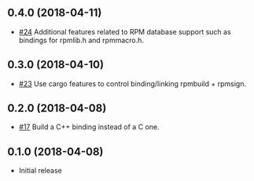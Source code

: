 ## 0.4.0 (2018-04-11)

* [#24](https://github.com/iqlusion-io/crates/pull/24)
  Additional features related to RPM database support such as bindings for
  rpmlib.h and rpmmacro.h.

## 0.3.0 (2018-04-10)

* [#23](https://github.com/iqlusion-io/crates/pull/23)
  Use cargo features to control binding/linking rpmbuild + rpmsign.

## 0.2.0 (2018-04-08)

* [#17](https://github.com/iqlusion-io/crates/pull/17)
  Build a C++ binding instead of a C one.

## 0.1.0 (2018-04-08)

* Initial release
